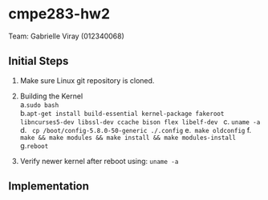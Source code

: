 # cmpe283-hw2

Team: Gabrielle Viray (012340068)

## Initial Steps
1. Make sure Linux git repository is cloned.
2. Building the Kernel<br>
    a.```sudo bash``` <br>
    b.```apt-get install build-essential kernel-package fakeroot libncurses5-dev libssl-dev ccache bison flex libelf-dev ```
    c.  ```uname -a```
    d. ``` cp /boot/config-5.8.0-50-generic ./.config```
    e.``` make oldconfig```
    f. ```make && make modules && make install && make modules-install```
    g.```reboot```
    
3. Verify newer kernel after reboot using: ```uname -a```
    
## Implementation
